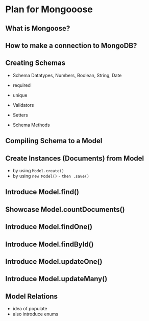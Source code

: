 # Plan for Mongooose

## What is Mongoose?

## How to make a connection to MongoDB?

## Creating Schemas
- Schema Datatypes, Numbers, Boolean, String, Date

- required
- unique

- Validators
- Setters

- Schema Methods

## Compiling Schema to a Model

## Create Instances (Documents) from Model
- by using `Model.create()`
- by using `new Model()` - `then .save()`

## Introduce Model.find()
## Showcase Model.countDocuments()

## Introduce Model.findOne()
## Introduce Model.findById()
## Introduce Model.updateOne()
## Introduce Model.updateMany()

## Model Relations
- idea of populate
- also introduce enums